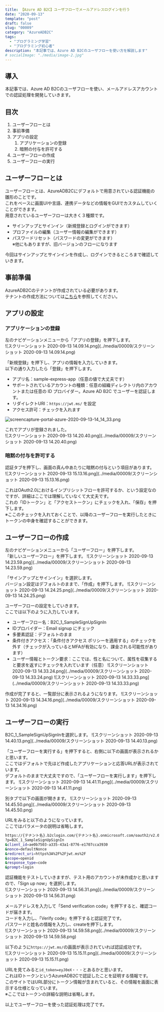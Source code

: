 ```yaml
---
title: 【Azure AD B2C】ユーザフローでメールアドレスログインを行う
date: "2020-09-13"
template: "post"
draft: false
slug: "00009"
category: "AzureADB2C"
tags:
  - "プログラミング学習"
  - "プログラミング初心者"
description: "本記事では、Azure AD B2Cのユーザフローを使い方を解説します"
# socialImage: "./media/image-2.jpg"
---
```


## 導入

本記事では、Azure AD B2Cのユーザフローを使い、メールアドレスアカウントでの認証処理を開発していきます。

## 目次

1. ユーザーフローとは
2. 事前準備
3. アプリの設定
   1. アプリケーションの登録
   2. 暗黙の付与を許可する
4. ユーザーフローの作成
5. ユーザーフローの実行

## ユーザーフローとは

ユーザーフローとは、AzureADB2Cにデフォルトで用意されている認証機能の雛形のことです。  
これをベースに画面UIや言語、連携データなどの情報をGUIでカスタムしていくことができます。  
用意されているユーザーフローは大きく３種類です。  

- サインアップとサインイン（新規登録とログインができます）
- プロファイルの編集（ユーザー情報の編集ができます）
- パスワードリセット（パスワードの変更ができます）  
※他にもありますが、旧バージョンのフローになります

今回はサインアップとサインインを作成し、ログインできるところまで確認していきます。  

## 事前準備

AzureADB2Cのテナントが作成されている必要があります。  
テナントの作成方法については[こちら](/posts/00008)を参照してください。  

## アプリの設定

### アプリケーションの登録

左のナビゲーションメニューから「アプリの登録」を押下します。  
![スクリーンショット 2020-09-13 14.09.14.png](../media/00009/スクリーンショット 2020-09-13 14.09.14.png)

「新規登録」を押下し、アプリの情報を入力していきます。  
以下の通り入力したら「登録」を押下します。  

- アプリ名：sample-express-app（任意の値で大丈夫です）  
- サポートされているアカウントの種類：任意の組織ディレクトリ内のアカウントまたは任意の ID プロバイダー。Azure AD B2C でユーザーを認証します。  
- リダイレクトURI：`https://jwt.ms/` を設定  
- アクセス許可：チェックを入れます  

![screencapture-portal-azure-2020-09-13-14_14_33.png](../media/00009/screencapture-portal-azure-2020-09-13-14_14_33.png)

これでアプリが登録されました。  
![スクリーンショット 2020-09-13 14.20.40.png](../media/00009/スクリーンショット 2020-09-13 14.20.40.png)

### 暗黙の付与を許可する

認証タブを押下し、画面の真ん中あたりに暗黙の付与という項目があります。  
![スクリーンショット 2020-09-13 15.13.16.png](../media/00009/スクリーンショット 2020-09-13 15.13.16.png)

これはOAuth2.0におけるインプリシットフローを許可するか、という設定なのですが、詳細はここでは理解していなくて大丈夫です。  
これの「IDトークン」と「アクセストークン」にチェックを入れ、「保存」を押下します。  
※ここのチェックを入れておくことで、以降のユーザーフローを実行したときにトークンの中身を確認することができます。

## ユーザーフローの作成

左のナビゲーションメニューから「ユーザーフロー」を押下します。  
「新しいユーザーフロー」を押下します。
![スクリーンショット 2020-09-13 14.23.59.png](../media/00009/スクリーンショット 2020-09-13 14.23.59.png)

「サインアップとサインイン」を選択します。  
バージョン設定はデフォルトのままで、「作成」を押下します。
![スクリーンショット 2020-09-13 14.24.25.png](../media/00009/スクリーンショット 2020-09-13 14.24.25.png)

ユーザーフローの設定をしていきます。  
ここでは以下のように入力しています。  

- ユーザーフロー名：B2C_1_SampleSignUpSignIn
- IDプロバイダー：Email signup にチェック
- 多要素認証：デフォルトのまま
- 条件付きアクセス：「条件付きアクセス ポリシーを適用する」のチェックを外す（チェックが入っているとMFAが有効になり、課金される可能性があります）
- ユーザー情報とトークン要求：ここでは、性と名について、属性を収集すると要求を返すにチェックを入れています（任意）
![スクリーンショット 2020-09-13 14.33.24.png](../media/00009/スクリーンショット 2020-09-13 14.33.24.png)
![スクリーンショット 2020-09-13 14.33.33.png](../media/00009/スクリーンショット 2020-09-13 14.33.33.png)

作成が完了すると、一覧部分に表示されるようになります。
![スクリーンショット 2020-09-13 14.34.16.png](../media/00009/スクリーンショット 2020-09-13 14.34.16.png)

## ユーザーフローの実行

B2C_1_SampleSignUpSignInを選択します。
![スクリーンショット 2020-09-13 14.40.13.png](../media/00009/スクリーンショット 2020-09-13 14.40.13.png)

「ユーザーフローを実行する」を押下すると、右側に以下の画面が表示されるかと思います。  
ここではデフォルトで先ほど作成したアプリケーションと応答URLが表示されています。  
デフォルトのままで大丈夫ですので、「ユーザーフローを実行します」を押下します。
![スクリーンショット 2020-09-13 14.41.11.png](../media/00009/スクリーンショット 2020-09-13 14.41.11.png)

別タブで以下の画面が開きます。
![スクリーンショット 2020-09-13 14.45.50.png](../media/00009/スクリーンショット 2020-09-13 14.45.50.png)

URLをみると以下のようになっています。  
ここではパラメータの説明は省略します。  

``` bash
https://{テナント名}.b2clogin.com/{テナント名}.onmicrosoft.com/oauth2/v2.0/authorize
?p=B2C_1_SampleSignUpSignIn
&client_id=ae0b7503-a335-43a1-8776-e1707cca3930
&nonce=defaultNonce
&redirect_uri=https%3A%2F%2Fjwt.ms%2F
&scope=openid
&response_type=code
&prompt=login
```

認証機能をテストしていきますが、テスト用のアカウントが未作成かと思いますので、「Sign up now」を選択します。  
![スクリーンショット 2020-09-13 14.56.31.png](../media/00009/スクリーンショット 2020-09-13 14.56.31.png)

メールアドレスを入力して「Send verification code」を押下すると、確認コードが届きます。  
コードを入力し、「Verify code」を押下すると認証完了です。  
パスワードと姓名の情報を入力し、createを押下します。  
![スクリーンショット 2020-09-13 14.59.58.png](../media/00009/スクリーンショット 2020-09-13 14.59.58.png)

以下のように`https://jwt.ms/`の画面が表示されていれば認証成功です。  
![スクリーンショット 2020-09-13 15.15.11.png](../media/00009/スクリーンショット 2020-09-13 15.15.11.png)

URLを見てみると`id_token=eyJ0eX・・・`とあるかと思います。  
これはIDトークンというAzureADB2Cで認証したことを証明する情報です。  
このサイトではURL部分にトークン情報が含まれていると、その情報を画面に表示する仕様となっています。  
※ここではトークンの詳細な説明は省略します。  

以上でユーザーフローを使った認証処理は完了です。  
